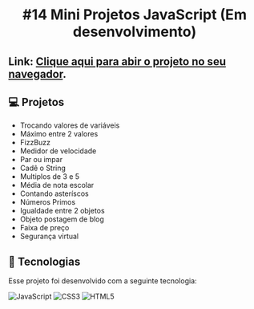 
<h1 align="center">#14 Mini Projetos JavaScript (Em desenvolvimento)</h1>

## Link: <a href="https://guibublitz.github.io/ExerciciosJS/">Clique aqui para abir o projeto no seu navegador</a>.




## :computer: Projetos
- Trocando valores de variáveis  
- Máximo entre 2 valores
- FizzBuzz
- Medidor de velocidade
- Par ou impar
- Cadê o String
- Multiplos de 3 e 5
- Média de nota escolar
- Contando asteríscos
- Números Primos
- Igualdade entre 2 objetos
- Objeto postagem de blog
- Faixa de preço
- Segurança virtual

## :rocket: Tecnologias

Esse projeto foi desenvolvido com a seguinte tecnologia:

![JavaScript](https://img.shields.io/badge/javascript-%23323330.svg?style=for-the-badge&logo=javascript&logoColor=%23F7DF1E)
![CSS3](https://img.shields.io/badge/css3-%231572B6.svg?style=for-the-badge&logo=css3&logoColor=white)
![HTML5](https://img.shields.io/badge/html5-%23E34F26.svg?style=for-the-badge&logo=html5&logoColor=white)




